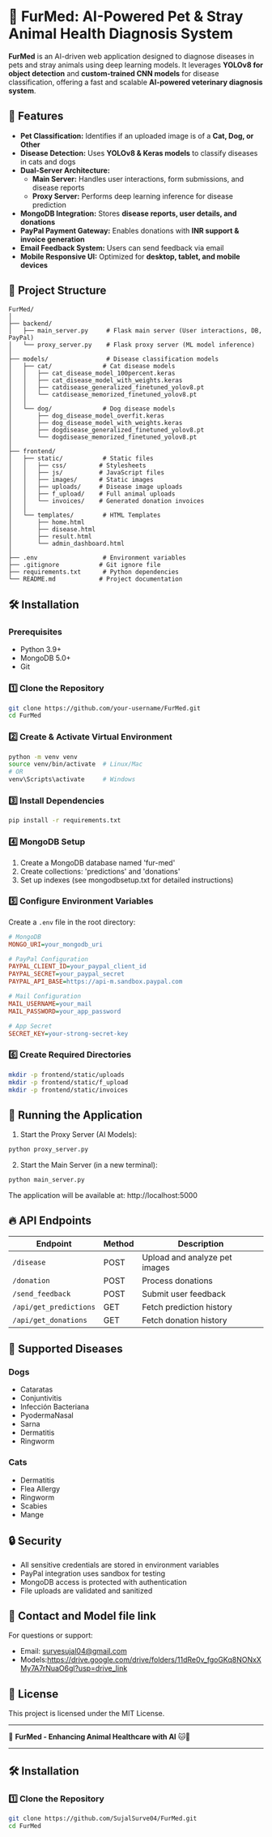 # 🐾 FurMed: AI-Powered Pet & Stray Animal Health Diagnosis System

**FurMed** is an AI-driven web application designed to diagnose diseases in pets and stray animals using deep learning models. It leverages **YOLOv8 for object detection** and **custom-trained CNN models** for disease classification, offering a fast and scalable **AI-powered veterinary diagnosis system**.

## 🚀 Features

- **Pet Classification:** Identifies if an uploaded image is of a **Cat, Dog, or Other**
- **Disease Detection:** Uses **YOLOv8 & Keras models** to classify diseases in cats and dogs
- **Dual-Server Architecture:**
  - **Main Server:** Handles user interactions, form submissions, and disease reports
  - **Proxy Server:** Performs deep learning inference for disease prediction
- **MongoDB Integration:** Stores **disease reports, user details, and donations**
- **PayPal Payment Gateway:** Enables donations with **INR support & invoice generation**
- **Email Feedback System:** Users can send feedback via email
- **Mobile Responsive UI:** Optimized for **desktop, tablet, and mobile devices**

## 📁 Project Structure

```
FurMed/
│
├── backend/
│   ├── main_server.py     # Flask main server (User interactions, DB, PayPal)
│   └── proxy_server.py    # Flask proxy server (ML model inference)
│
├── models/                # Disease classification models
│   ├── cat/              # Cat disease models
│   │   ├── cat_disease_model_100percent.keras
│   │   ├── cat_disease_model_with_weights.keras
│   │   ├── catdisease_generalized_finetuned_yolov8.pt
│   │   └── catdisease_memorized_finetuned_yolov8.pt
│   │
│   └── dog/              # Dog disease models
│       ├── dog_disease_model_overfit.keras
│       ├── dog_disease_model_with_weights.keras
│       ├── dogdisease_generalized_finetuned_yolov8.pt
│       └── dogdisease_memorized_finetuned_yolov8.pt
│
├── frontend/
│   ├── static/           # Static files
│   │   ├── css/         # Stylesheets
│   │   ├── js/          # JavaScript files
│   │   ├── images/      # Static images
│   │   ├── uploads/     # Disease image uploads
│   │   ├── f_upload/    # Full animal uploads
│   │   └── invoices/    # Generated donation invoices
│   │
│   └── templates/        # HTML Templates
│       ├── home.html
│       ├── disease.html
│       ├── result.html
│       └── admin_dashboard.html
│
├── .env                  # Environment variables
├── .gitignore           # Git ignore file
├── requirements.txt      # Python dependencies
└── README.md            # Project documentation
```

## 🛠 Installation

### Prerequisites

- Python 3.9+
- MongoDB 5.0+
- Git

### 1️⃣ Clone the Repository

```sh
git clone https://github.com/your-username/FurMed.git
cd FurMed
```

### 2️⃣ Create & Activate Virtual Environment

```sh
python -m venv venv
source venv/bin/activate  # Linux/Mac
# OR
venv\Scripts\activate     # Windows
```

### 3️⃣ Install Dependencies

```sh
pip install -r requirements.txt
```

### 4️⃣ MongoDB Setup

1. Create a MongoDB database named 'fur-med'
2. Create collections: 'predictions' and 'donations'
3. Set up indexes (see mongodbsetup.txt for detailed instructions)

### 5️⃣ Configure Environment Variables

Create a `.env` file in the root directory:

```ini
# MongoDB
MONGO_URI=your_mongodb_uri

# PayPal Configuration
PAYPAL_CLIENT_ID=your_paypal_client_id
PAYPAL_SECRET=your_paypal_secret
PAYPAL_API_BASE=https://api-m.sandbox.paypal.com

# Mail Configuration
MAIL_USERNAME=your_mail
MAIL_PASSWORD=your_app_password

# App Secret
SECRET_KEY=your-strong-secret-key
```

### 6️⃣ Create Required Directories

```sh
mkdir -p frontend/static/uploads
mkdir -p frontend/static/f_upload
mkdir -p frontend/static/invoices
```

## 🚀 Running the Application

1. Start the Proxy Server (AI Models):
```sh
python proxy_server.py
```

2. Start the Main Server (in a new terminal):
```sh
python main_server.py
```

The application will be available at: http://localhost:5000

## 🔥 API Endpoints

| Endpoint | Method | Description |
|----------|--------|-------------|
| `/disease` | POST | Upload and analyze pet images |
| `/donation` | POST | Process donations |
| `/send_feedback` | POST | Submit user feedback |
| `/api/get_predictions` | GET | Fetch prediction history |
| `/api/get_donations` | GET | Fetch donation history |

## 🤖 Supported Diseases

### Dogs
- Cataratas
- Conjuntivitis
- Infección Bacteriana
- PyodermaNasal
- Sarna
- Dermatitis
- Ringworm

### Cats
- Dermatitis
- Flea Allergy
- Ringworm
- Scabies
- Mange

## 🔒 Security

- All sensitive credentials are stored in environment variables
- PayPal integration uses sandbox for testing
- MongoDB access is protected with authentication
- File uploads are validated and sanitized

## 📧 Contact and Model file link

For questions or support:
- Email: survesujal04@gmail.com
- Models:https://drive.google.com/drive/folders/11dRe0v_fgoGKq8NONxXMy7A7rNuaO6gl?usp=drive_link

## 📄 License

This project is licensed under the MIT License.

---
🐾 **FurMed - Enhancing Animal Healthcare with AI** 🐱🐶

---

## 🛠 Installation

### 1️⃣ **Clone the Repository**
```sh
git clone https://github.com/SujalSurve04/FurMed.git
cd FurMed
